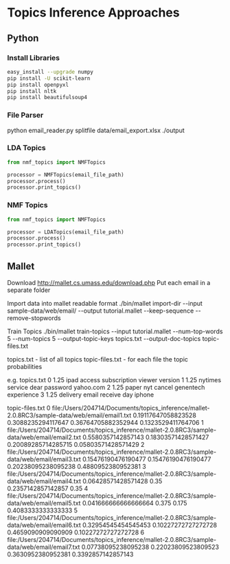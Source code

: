 # Topics Inference Approaches

## Python ##
### Install Libraries ###
```bash
easy_install --upgrade numpy
pip install -U scikit-learn
pip install openpyxl
pip install nltk
pip install beautifulsoup4
```

### File Parser ###
python email_reader.py splitfile data/email_export.xlsx ./output

### LDA Topics ###
```python
from nmf_topics import NMFTopics

processor = NMFTopics(email_file_path)
processor.process()
processor.print_topics()
```

### NMF Topics ###
```python
from nmf_topics import NMFTopics

processor = LDATopics(email_file_path)
processor.process()
processor.print_topics()
```

## Mallet ##
Download
http://mallet.cs.umass.edu/download.php
Put each email in a separate folder

Import data into mallet readable format
./bin/mallet import-dir --input sample-data/web/email/ --output tutorial.mallet --keep-sequence --remove-stopwords

Train Topics
./bin/mallet train-topics --input tutorial.mallet --num-top-words 5   --num-topics 5 --output-topic-keys topics.txt --output-doc-topics topic-files.txt

topics.txt - list of all topics
topic-files.txt - for each file the topic probabilities

e.g.
topics.txt
0       1.25    ipad access subscription viewer version
1       1.25    nytimes service dear password yahoo.com
2       1.25    paper nyt cancel genentech experience
3       1.25    delivery email receive day iphone

topic-files.txt
0       file:/Users/204714/Documents/topics_inference/mallet-2.0.8RC3/sample-data/web/email/email1.txt  0.19117647058823528     0.3088235294117647      0.36764705882352944     0.1323529411764706
1       file:/Users/204714/Documents/topics_inference/mallet-2.0.8RC3/sample-data/web/email/email2.txt  0.5580357142857143      0.18303571428571427     0.20089285714285715     0.05803571428571429
2       file:/Users/204714/Documents/topics_inference/mallet-2.0.8RC3/sample-data/web/email/email3.txt  0.15476190476190477     0.15476190476190477     0.20238095238095238     0.4880952380952381
3       file:/Users/204714/Documents/topics_inference/mallet-2.0.8RC3/sample-data/web/email/email4.txt  0.06428571428571428     0.35    0.2357142857142857      0.35
4       file:/Users/204714/Documents/topics_inference/mallet-2.0.8RC3/sample-data/web/email/email5.txt  0.041666666666666664    0.375   0.175   0.4083333333333333
5       file:/Users/204714/Documents/topics_inference/mallet-2.0.8RC3/sample-data/web/email/email6.txt  0.32954545454545453     0.10227272727272728     0.4659090909090909      0.10227272727272728
6       file:/Users/204714/Documents/topics_inference/mallet-2.0.8RC3/sample-data/web/email/email7.txt  0.07738095238095238     0.22023809523809523     0.3630952380952381      0.3392857142857143